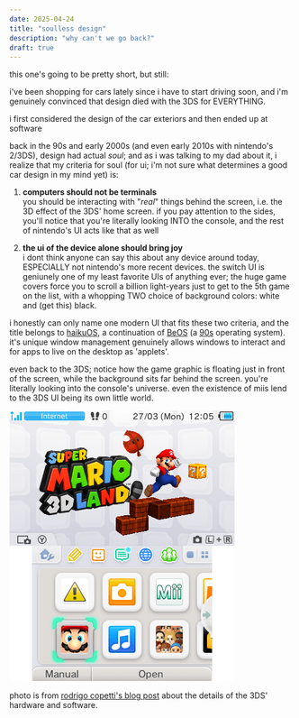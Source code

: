 ```yaml
---
date: 2025-04-24
title: "soulless design"
description: "why can't we go back?"
draft: true
---
```


this one's going to be pretty short, but still:

i've been shopping for cars lately since i have to start driving soon, and i'm genuinely convinced that design died with the 3DS for EVERYTHING.

i first considered the design of the car exteriors and then ended up at software

back in the 90s and early 2000s (and even early 2010s with nintendo's 2/3DS), design had actual *soul*; and as i was talking to my dad about it, i realize that my criteria for soul (for ui; i'm not sure what determines a good car design in my mind yet) is:

1. **computers should not be terminals** <br/>
you should be interacting with "*real*" things behind the screen, i.e. the 3D effect of the 3DS' home screen. if you pay attention to the sides, you'll notice that you're literally looking INTO the console, and the rest of nintendo's UI acts like that as well

2. **the ui of the device alone should bring joy** <br/>
i dont think anyone can say this about any device around today, ESPECIALLY not nintendo's more recent devices. the switch UI is geniunely one of my least favorite UIs of anything ever; the huge game covers force you to scroll a billion light-years just to get to the 5th game on the list, with a whopping TWO choice of background colors: white and (get this) black.

i honestly can only name one modern UI that fits these two criteria, and the title belongs to [haikuOS](https://www.haiku-os.org/), a continuation of [BeOS](https://en.wikipedia.org/wiki/BeOS) (a <ins>90s</ins> operating system). it's unique window management genuinely allows windows to interact and for apps to live on the desktop as 'applets'.

even back to the 3DS; notice how the game graphic is floating just in front of the screen, while the background sits far behind the screen. you're literally looking into the console's universe. even the existence of miis lend to the 3DS UI being its own little world.

![3ds home menu](/src/assets/blog_images/3dshome.png)

photo is from [rodrigo copetti's blog post](https://www.copetti.org/writings/consoles/nintendo-3ds/) about the details of the 3DS' hardware and software.
